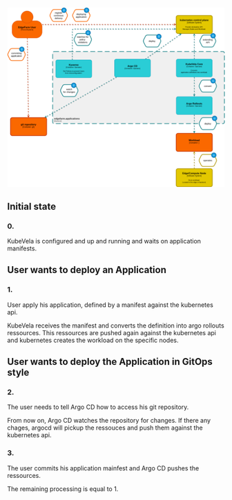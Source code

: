 ![](../assets/architecture-edgefarm.applications.png)

## Initial state

### 0.

KubeVela is configured and up and running and waits on application manifests.

## User wants to deploy an Application

### 1.

User apply his application, defined by a manifest against the kubernetes api.

KubeVela receives the manifest and converts the definition into argo rollouts ressources.
This ressources are pushed again against the kubernetes api and kubernetes creates the workload on
the specific nodes.

## User wants to deploy the Application in GitOps style

### 2.

The user needs to tell Argo CD how to access his git repository.

From now on, Argo CD watches the repository for changes. If there any chages, argocd will pickup
the ressouces and push them against the kubernetes api.

### 3.

The user commits his application mainfest and Argo CD pushes the ressources.

The remaining processing is equal to 1.
